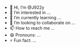 - 👋 Hi, I’m @J922y
- 👀 I’m interested in ...
- 🌱 I’m currently learning ...
- 💞️ I’m looking to collaborate on ...
- 📫 How to reach me ...
- 😄 Pronouns: ...
- ⚡ Fun fact: ...

<!---
J922y/J922y is a ✨ special ✨ repository because its `README.md` (this file) appears on your GitHub profile.
You can click the Preview link to take a look at your changes.
--->
